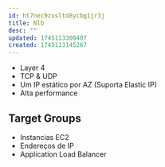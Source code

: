 ```yaml
---
id: ht7nec9zxsltd8ycbg1jr3j
title: Nlb
desc: ""
updated: 1745113300407
created: 1745113145267
---
```


- Layer 4
- TCP & UDP
- Um IP estático por AZ (Suporta Elastic IP)
- Alta performance

## Target Groups

- Instancias EC2
- Endereços de IP
- Application Load Balancer
